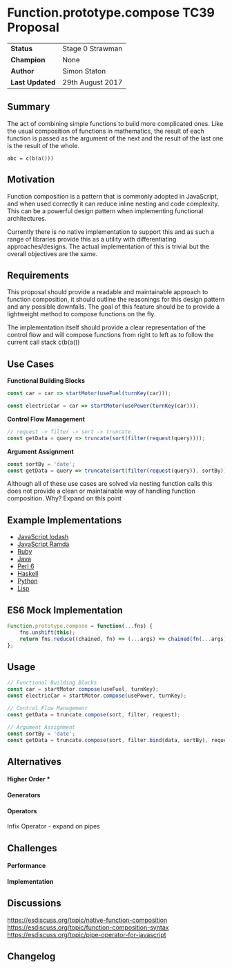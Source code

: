 # Function.prototype.compose TC39 Proposal

| | |
|-|-|
| **Status** | Stage 0 Strawman |
| **Champion** | None |
| **Author** | Simon Staton |
| **Last Updated** | 29th August 2017 |

## Summary
The act of combining simple functions to build more complicated ones. Like the usual composition of functions in mathematics, the result of each function is passed as the argument of the next and the result of the last one is the result of the whole.

```
abc = c(b(a()))
```

## Motivation
Function composition is a pattern that is commonly adopted in JavaScript, and when used correctly it can reduce inline nesting and code complexity. This can be a powerful design pattern when implementing functional architectures.

Currently there is no native implementation to support this and as such a range of libraries provide this as a utility with differentiating approaches/designs. The actual implementation of this is trivial but the overall objectives are the same.

## Requirements

This proposal should provide a readable and maintainable approach to function composition, it should outline the reasonings for this design pattern and any possible downfalls. The goal of this feature should be to provide a lightweight method to compose functions on the fly.

The implementation itself should provide a clear representation of the control flow and will compose functions from right to left as to follow the current call stack c(b(a())

## Use Cases

**Functional Building Blocks**
```javascript
const car = car => startMotor(useFuel(turnKey(car)));

const electricCar = car => startMotor(usePower(turnKey(car)));
```

**Control Flow Management**
```javascript
// request -> filter -> sort -> truncate
const getData = query => truncate(sort(filter(request(query))));
```

**Argument Assignment**
```javascript
const sortBy = 'date';
const getData = query => truncate(sort(filter(request(query)), sortBy));
```

Although all of these use cases are solved via nesting function calls this does not provide a clean or maintainable way of handling function composition. Why? Expand on this point

## Example Implementations
* [JavaScript lodash](https://lodash.com/docs/4.17.4#flow)
* [JavaScript Ramda](http://ramdajs.com/docs/#compose)
* [Ruby](http://www.rubydoc.info/github/rubyworks/facets/Proc:compose)
* [Java](https://docs.oracle.com/javase/8/docs/api/java/util/function/Function.html#compose-java.util.function.Function-)
* [Perl 6](https://docs.perl6.org/routine/compose)
* [Haskell](https://wiki.haskell.org/Function_composition)
* [Python](https://docs.python.org/3.1/howto/functional.html#the-functional-module)
* [Lisp](http://www.cliki.net/COMPOSE)

## ES6 Mock Implementation

```javascript
Function.prototype.compose = function(...fns) {
    fns.unshift(this);
    return fns.reduce((chained, fn) => (...args) => chained(fn(...args)))
};
```

## Usage

```javascript
// Functional Building Blocks
const car = startMotor.compose(useFuel, turnKey);
const electricCar = startMotor.compose(usePower, turnKey);

// Control Flow Management
const getData = truncate.compose(sort, filter, request);

// Argument Assignment
const sortBy = 'date';
const getData = truncate.compose(sort, filter.bind(data, sortBy), request);
```

## Alternatives

#### Higher Order *

#### Generators

#### Operators

Infix Operator - expand on pipes

## Challenges

#### Performance

#### Implementation

## Discussions
https://esdiscuss.org/topic/native-function-composition
https://esdiscuss.org/topic/function-composition-syntax
https://esdiscuss.org/topic/pipe-operator-for-javascript

## Changelog

